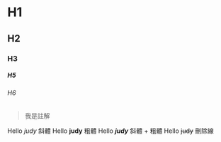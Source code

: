 # H1
## H2
### H3
##### H5
###### H6

> 我是註解

Hello *judy*  斜體
Hello **judy**  粗體
Hello ***judy***  斜體 + 粗體
Hello ~~judy~~ 刪除線
